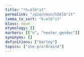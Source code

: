 ```yaml
---
title: "*h₂élbʰit"
permalink: "/pie/noun/h2élbʰit"
lemma_to_sort: "h₂elbʰit"
klass: noun
etymology: []
markers: [["n", "neuter gender"]]
synonyms: []
definitions: ["barley"]
topics: ["ine-pro:Grains"]
---
```

